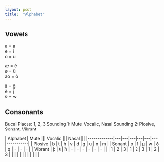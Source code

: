 ```yaml
---
layout: post
title:  "Alphabet" 
---
```


## Vowels

a = a  
e = i  
o = u  

æ = ê  
ø = ü  
ao = ô  

ä = ğ   
ë = j  
ö = w  


## Consonants

Bucal Places:   1, 2, 3
Sounding 1:     Mute, Vocalic, Nasal
Sounding 2:     Plosive, Sonant, Vibrant

| Alphabet    | Mute  ||| Vocalic ||| Nasal |||
|-------------|---|---|---|---|---|---|-----------|
| Plosive     | b | t | h | v | d | g | u | n | m |
| Sonant      | p | f | µ | w | ð | q | - | - | - | 
| Vibrant     | þ | ŧ | ħ | - | - | - | - | - | - | 
|             | 1 | 2 | 3 | 1 | 2 | 3 | 1 | 2 | 3 |
|             |   |   |   |   |   |   |   |   |   |
